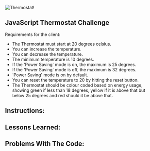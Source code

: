 ![Thermostat!]()

JavaScript Thermostat Challenge
--

Requirements for the client:

- The Thermostat must start at 20 degrees celsius.
- You can increase the temperature.
- You can decrease the temperature.
- The minimum temperature is 10 degrees.
- If the 'Power Saving' mode is on, the maximum is 25 degrees.
- If the 'Power Saving' mode is off, the maximum is 32 degrees.
- 'Power Saving' mode is on by default.
- You can reset the temperature to 20 by hitting the reset button.
- The Thermostat should be colour coded based on energy usage, showing green if less than 18 degrees, yellow if it is above that but below 25 degrees and red should it be above that.


Instructions:
--


Lessons Learned:
--


Problems With The Code:
--

